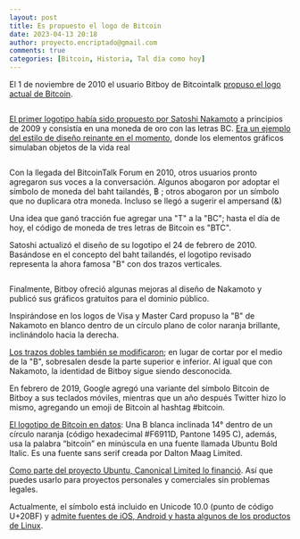 ```yaml
---
layout: post
title: Es propuesto el logo de Bitcoin
date: 2023-04-13 20:18
author: proyecto.encriptado@gmail.com
comments: true
categories: [Bitcoin, Historia, Tal día como hoy]
---
```

<!-- wp:paragraph {"style":{"elements":{"link":{"color":{"text":"#0745e3"}}}}} -->
<p class="has-link-color">El 1 de noviembre de 2010 el usuario Bitboy de Bitcointalk <a href="https://bitcointalk.org/index.php?topic=1631.msg19455#msg19455">propuso el logo actual de Bitcoin</a>.</p>
<!-- /wp:paragraph -->

<!-- wp:image {"align":"center","id":719,"sizeSlug":"full","linkDestination":"none"} -->
<figure class="wp-block-image aligncenter size-full"><img src="https://proyectobitcoin.com/wp-content/uploads/2023/04/1-noviembre-bitcoin-logo-bitboy.webp" alt="" class="wp-image-719"/></figure>
<!-- /wp:image -->

<!-- wp:paragraph {"style":{"elements":{"link":{"color":{"text":"#0745e3"}}}}} -->
<p class="has-link-color"><a href="https://decrypt.co/43923/bitcoins-logo-the-story-of-the-big-orange-b">El primer logotipo había sido propuesto por Satoshi Nakamoto</a> a principios de 2009 y consistía en una moneda de oro con las letras BC. <a href="https://www.coindesk.com/markets/2019/05/18/about-that-orange-b-the-history-of-bitcoins-logos/">Era un ejemplo del estilo de diseño reinante en el momento</a>, donde los elementos gráficos simulaban objetos de la vida real</p>
<!-- /wp:paragraph -->

<!-- wp:image {"align":"center","id":720,"sizeSlug":"full","linkDestination":"none"} -->
<figure class="wp-block-image aligncenter size-full"><img src="https://proyectobitcoin.com/wp-content/uploads/2023/04/1-noviembre-bitcoin-logo-2010-v1.webp" alt="" class="wp-image-720"/></figure>
<!-- /wp:image -->

<!-- wp:paragraph {"style":{"elements":{"link":{"color":{"text":"#0745e3"}}}}} -->
<p class="has-link-color">Con la llegada del BitcoinTalk Forum en 2010, otros usuarios pronto agregaron sus voces a la conversación. Algunos abogaron por adoptar el símbolo de moneda del baht tailandés, ฿ ; otros abogaron por un símbolo que no duplicara otra moneda. Incluso se llegó a sugerir el ampersand (&amp;)</p>
<!-- /wp:paragraph -->

<!-- wp:paragraph {"style":{"elements":{"link":{"color":{"text":"#0745e3"}}}}} -->
<p class="has-link-color">Una idea que ganó tracción fue agregar una "T" a la "BC"; hasta el día de hoy, el código de moneda de tres letras de Bitcoin es "BTC".</p>
<!-- /wp:paragraph -->

<!-- wp:paragraph {"style":{"elements":{"link":{"color":{"text":"#0745e3"}}}}} -->
<p class="has-link-color">Satoshi actualizó el diseño de su logotipo el 24 de febrero de 2010. Basándose en el concepto del baht tailandés, el logotipo revisado representa la ahora famosa "B" con dos trazos verticales.</p>
<!-- /wp:paragraph -->

<!-- wp:image {"align":"center","id":721,"sizeSlug":"full","linkDestination":"none"} -->
<figure class="wp-block-image aligncenter size-full"><img src="https://proyectobitcoin.com/wp-content/uploads/2023/04/1-noviembre-bitcoin-logo-v2.webp" alt="" class="wp-image-721"/></figure>
<!-- /wp:image -->

<!-- wp:paragraph {"style":{"elements":{"link":{"color":{"text":"#0745e3"}}}}} -->
<p class="has-link-color">Finalmente, Bitboy ofreció algunas mejoras al diseño de Nakamoto y publicó sus gráficos gratuitos para el dominio público.</p>
<!-- /wp:paragraph -->

<!-- wp:paragraph {"style":{"elements":{"link":{"color":{"text":"#0745e3"}}}}} -->
<p class="has-link-color">Inspirándose en los logos de Visa y Master Card propuso la "B" de Nakamoto en blanco dentro de un círculo plano de color naranja brillante, inclinándolo hacia la derecha.&nbsp;</p>
<!-- /wp:paragraph -->

<!-- wp:paragraph {"style":{"elements":{"link":{"color":{"text":"#0745e3"}}}}} -->
<p class="has-link-color"><a href="https://www.logaster.com/blog/bitcoin-logo/">Los trazos dobles también se modificaron</a>; en lugar de cortar por el medio de la "B", sobresalen desde la parte superior e inferior. Al igual que con Nakamoto, la identidad de Bitboy sigue siendo desconocida.</p>
<!-- /wp:paragraph -->

<!-- wp:paragraph {"style":{"elements":{"link":{"color":{"text":"#0745e3"}}}}} -->
<p class="has-link-color">En febrero de 2019, Google agregó una variante del símbolo Bitcoin de Bitboy a sus teclados móviles, mientras que un año después Twitter hizo lo mismo, agregando un emoji de Bitcoin al hashtag #bitcoin.</p>
<!-- /wp:paragraph -->

<!-- wp:paragraph {"style":{"elements":{"link":{"color":{"text":"#0745e3"}}}}} -->
<p class="has-link-color"><a href="https://logos-world.net/bitcoin-logo/">El logotipo de Bitcoin en datos</a>: Una B blanca inclinada 14° dentro de un círculo naranja (código hexadecimal #F6911D, Pantone 1495 C), además, usa la palabra “bitcoin” en minúscula en una fuente llamada Ubuntu Bold Italic. Es una fuente sans serif creada por Dalton Maag Limited. </p>
<!-- /wp:paragraph -->

<!-- wp:paragraph {"style":{"elements":{"link":{"color":{"text":"#0745e3"}}}}} -->
<p class="has-link-color"><a href="https://blog.logomyway.com/bitcoin-logo/">Como parte del proyecto Ubuntu, Canonical Limited lo financió</a>. Así que puedes usarlo para proyectos personales y comerciales sin problemas legales.</p>
<!-- /wp:paragraph -->

<!-- wp:paragraph {"style":{"elements":{"link":{"color":{"text":"#0745e3"}}}}} -->
<p class="has-link-color">Actualmente, el símbolo está incluido en Unicode 10.0 (punto de código U+20BF) y <a href="https://decrypt.co/5235/bitcoin-symbol-ios-google-keyboard">admite fuentes de iOS, Android y hasta algunos de los productos de Linux</a>.</p>
<!-- /wp:paragraph -->

